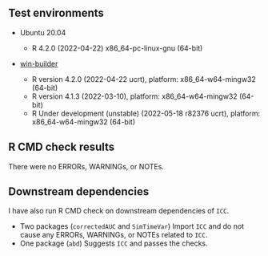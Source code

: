 ## Test environments

  - Ubuntu 20.04
    - R 4.2.0 (2022-04-22) x86_64-pc-linux-gnu (64-bit)
  
  - [win-builder](http://win-builder.r-project.org/)
    - R version 4.2.0 (2022-04-22 ucrt), platform: x86_64-w64-mingw32 (64-bit)
    - R version 4.1.3 (2022-03-10), platform: x86_64-w64-mingw32 (64-bit)
    - R Under development (unstable) (2022-05-18 r82376 ucrt), platform: x86_64-w64-mingw32 (64-bit)


## R CMD check results
There were no ERRORs, WARNINGs, or NOTEs.


## Downstream dependencies
I have also run R CMD check on downstream dependencies of `ICC`.

  - Two packages (`correctedAUC` and `SimTimeVar`) Import `ICC` and do not cause any ERRORs, WARNINGs, or NOTEs related to `ICC`.
  - One package (`abd`) Suggests `ICC` and passes the checks.
